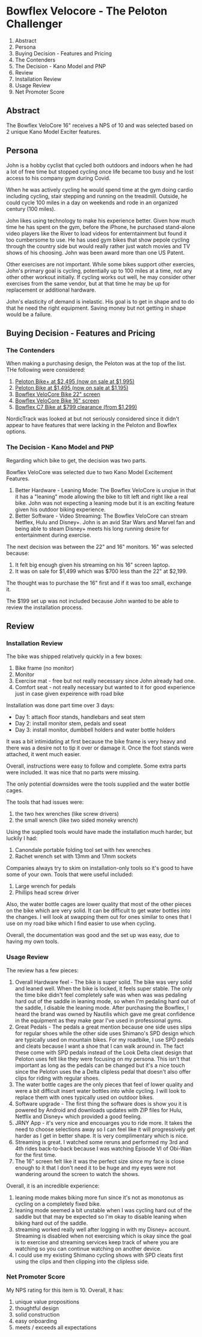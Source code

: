 # Bowflex Velocore - The Peloton Challenger

1. Abstract
1. Persona
1. Buying Decision - Features and Pricing
  1. The Contenders
  1. The Decision - Kano Model and PNP
1. Review
  1. Installation Review
  1. Usage Review
  1. Net Promoter Score

## Abstract

The Bowflex VeloCore 16" receives a NPS of 10 and was selected based on 2 unique Kano Model Exciter features.

## Persona

John is a hobby cyclist that cycled both outdoors and indoors when he had a lot of free time but stopped cycling once life became too busy and he lost access to his company gym during Covid.

When he was actively cycling he would spend time at the gym doing cardio including cycling, stair stepping and running on the treadmill. Outside, he could cycle 100 miles in a day on weekends and rode in an organized century (100 miles).

John likes using technology to make his experience better. Given how much time he has spent on the gym, before the iPhone, he purchased stand-alone video players like the River to load videos for enterntainment but found it too cumbersome to use. He has used gym bikes that show pepole cycling through the country side but would really rather just watch movies and TV shows of his choosing. John was been award more than one US Patent.

Other exercises are not important. While some bikes support other exercies, John's primary goal is cycling, potentially up to 100 miles at a time, not any other other workout initially. If cycling works out well, he may consider other exercises from the same vendor, but at that time he may be up for replacement or additional hardware.

John's elasticity of demand is inelastic. His goal is to get in shape and to do that he need the right equipment. Saving money but not getting in shape would be a failure.

## Buying Decision - Features and Pricing

### The Contenders

When making a purchasing design, the Peloton was at the top of the list. THe following were considered:

1. [Peloton Bike+ at $2,495 (now on sale at $1,995)](https://www.onepeloton.com/bike-plus)
1. [Peloton Bike at $1,495 (now on sale at $1,195)](https://www.onepeloton.com/bike)
1. [Bowflex VeloCore Bike 22" screen](https://www.bowflex.com/bikes/velocore.html)
1. [Bowflex VeloCore Bike 16" screen](https://www.bowflex.com/bikes/velocore.html)
1. [Bowflex C7 Bike at $799 clearance (from $1,299)](https://www.bowflex.com/bikes/c7/100926.html)

NordicTrack was looked at but not seriously considered since it didn't appear to have features that were lacking in the Peloton and Bowflex options.

### The Decision - Kano Model and PNP

Regarding which bike to get, the decision was two parts.

Bowflex VeloCore was selected due to two Kano Model Excitement Features.

1. Better Hardware - Leaning Mode: The Bowflex VeloCore is unqiue in that it has a "leaning" mode allowing the bike to tilt left and right like a real bike. John was not expecting a leaning mode but it is an exciting feature given his outdoor biking experience.
2. Better Software - Video Streaming: The Bowflex VeloCore can stream Netflex, Hulu and Disney+. John is an avid Star Wars and Marvel fan and being able to steam Disney+ meets his long running desire for entertainment during exercise.

The next decision was between the 22" and 16" monitors. 16" was selected because:

1. It felt big enough given his streaming on his 16" screen laptop.
2. It was on sale for $1,499 which was $700 less than the 22" at $2,199.

The thought was to purchase the 16" first and if it was too small, exchange it.

The $199 set up was not included because John wanted to be able to review the installation process.

## Review

### Installation Review

The bike was shipped relatively quickly in a few boxes:

1. Bike frame (no monitor)
1. Monitor
1. Exercise mat - free but not really necessary since John already had one.
1. Comfort seat - not really necessary but wanted to it for good experience just in case given expeirence with road bike

Installation was done part time over 3 days:

* Day 1: attach floor stands, handlebars and seat stem
* Day 2: install monitor stem, pedals and sseat
* Day 3: install monitor, dumbbell holders and water bottle holders

It was a bit intimidating at first because the bike frame is very heavy and there was a desire not to tip it over or damage it. Once the foot stands were attached, it went much easier.

Overall, instructions were easy to follow and complete. Some extra parts were included. It was nice that no parts were missing.

The only potential downsides were the tools supplied and the water bottle cages.

The tools that had issues were:

1. the two hex wrenches (like screw drivers)
1. the small wrench (like two sided moneky wrench)

Using the supplied tools would have made the installation much harder, but luckily I had:

1. Canondale portable folding tool set with hex wrenches
1. Rachet wrench set with 13mm and 17mm sockets

Companies always try to skim on installation-only tools so it's good to have some of your own. Tools that were useful included:

1. Large wrench for pedals
1. Phillips head screw driver

Also, the water bottle cages are lower quality that most of the other pieces on the bike which are very solid. It can be difficult to get water bottles into the changes. I will look at swapping them out for ones similar to ones that I use on my road bike which I find easier to use when cycling.

Overall, the documentation was good and the set up was easy, due to having my own tools.

### Usage Review

The review has a few pieces:

1. Overall Hardware feel - The bike is super solid. The bike was very solid and leaned well. When the bike is locked, it feels super stable. The only the time bike didn't feel completely safe was when was was pedaling hard out of the saddle in leaning mode, so when I'm pedaling hard out of the saddle, I disable the leaning mode. After purchasing the Bowflex, I heard the brand was owned by Nautilis which gave me great confidence in the equipment as they make gear I've used in professional gyms.
1. Great Pedals - The pedals a great mention because one side uses slips for regular shoes while the other side uses Shimano's SPD design which are typically used on mountain bikes. For my roadbike, I use SPD pedals and cleats because I want a shoe that I can walk around in. The fact these come with SPD pedals instead of the Look Delta cleat design that Peloton uses felt like they were focusing on my persona. This isn't that important as long as the pedals can be changed but it's a nice touch since the Peloton uses the a Delta clipless pedal that doesn't also offer clips for riding with regular shoes.
1. The water bottle cages are the only pieces that feel of lower quality and were a bit difficult insert water bottles into while cycling. I will look to replace them with ones typically used on outdoor bikes.
1. Software upgrade - The first thing the software does is show you it is powered by Android and downloads updates with ZIP files for Hulu, Netflix and Disney+ which provided a good feeling.
1. JRNY App - it's very nice and encouarges you to ride more. It takes the need to choose selections away so I can feel like it will progressively get harder as I get in better shape. It is very complimentary which is nice.
1. Streaming is great. I watched some reruns and performed my 3rd and 4th rides back-to-back because I was watching Episode VI of Obi-Wan for the first time.
1. The 16" screen felt like it was the perfect size since my face is close enough to it that I don't need it to be huge and my eyes were not wandering around the screen to watch the shows.

Overall, it is an incredible experience:

1. leaning mode makes biking more fun since it's not as monotonus as cycling on a completely fixed bike.
1. leaning mode seemed a bit unstable when I was cycling hard out of the saddle but that may be expected so I'm okay to disable leaning when biking hard out of the saddle.
1. streaming worked really well after logging in with my Disney+ account. Streaming is disabled when not exercising which is okay since the goal is to exercise and streaming services keep track of where you are watching so you can continue watching on another device.
1. I could use my existing Shimano cycling shows with SPD cleats first using the clips and then clipping into the clipless side.


### Net Promoter Score

My NPS rating for this item is 10. Overall, it has:

1. unique value propositions
1. thoughtful design
1. solid construction
1. easy onboarding
1. meets / exceeds all expectations
